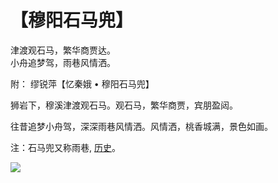 # 【穆阳石马兜】

津渡观石马，繁华商贾达。  
小舟追梦驾，雨巷风情洒。

附： 缪锐萍【忆秦娥 • 穆阳石马兜】

狮岩下，穆溪津渡观石马。观石马，繁华商贾，宾朋盈闼。

往昔追梦小舟驾，深深雨巷风情洒。风情洒，桃香城满，景色如画。

注：石马兜又称雨巷, [历史](https://kknews.cc/zh-sg/history/6943n63.html)。

![](36.jpg)